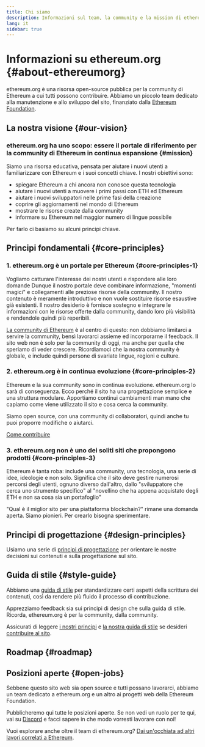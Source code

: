 ```yaml
---
title: Chi siamo
description: Informazioni sul team, la community e la mission di ethereum.org
lang: it
sidebar: true
---
```


# Informazioni su ethereum.org {#about-ethereumorg}

ethereum.org è una risorsa open-source pubblica per la community di Ethereum a cui tutti possono contribuire. Abbiamo un piccolo team dedicato alla manutenzione e allo sviluppo del sito, finanziato dalla [Ethereum Foundation](/foundation/).

## La nostra visione {#our-vision}

### ethereum.org ha uno scopo: essere il portale di riferimento per la community di Ethereum in continua espansione {#mission}

Siamo una risorsa educativa, pensata per aiutare i nuovi utenti a familiarizzare con Ethereum e i suoi concetti chiave. I nostri obiettivi sono:

- spiegare Ethereum a chi ancora non conosce questa tecnologia
- aiutare i nuovi utenti a muovere i primi passi con ETH ed Ethereum
- aiutare i nuovi sviluppatori nelle prime fasi della creazione
- coprire gli aggiornamenti nel mondo di Ethereum
- mostrare le risorse create dalla community
- informare su Ethereum nel maggior numero di lingue possibile

Per farlo ci basiamo su alcuni principi chiave.

## Principi fondamentali {#core-principles}

### 1. ethereum.org è un portale per Ethereum {#core-principles-1}

Vogliamo catturare l'interesse dei nostri utenti e rispondere alle loro domande Dunque il nostro portale deve combinare informazione, "momenti magici" e collegamenti alle preziose risorse della community. Il nostro contenuto è meramente introduttivo e non vuole sostituire risorse esaustive già esistenti. Il nostro desiderio è fornisce sostegno e integrare le informazioni con le risorse offerte dalla community, dando loro più visibilità e rendendole quindi più reperibili.

[La community di Ethereum](/community/) è al centro di questo: non dobbiamo limitarci a servire la community, bensì lavorarci assieme ed incorporarne il feedback. Il sito web non è solo per la community di oggi, ma anche per quella che speriamo di veder crescere. Ricordiamoci che la nostra community è globale, e include quindi persone di svariate lingue, regioni e culture.

### 2. ethereum.org è in continua evoluzione {#core-principles-2}

Ethereum e la sua community sono in continua evoluzione. ethereum.org lo sarà di conseguenza. Ecco perché il sito ha una progettazione semplice e una struttura modulare. Apportiamo continui cambiamenti man mano che capiamo come viene utilizzato il sito e cosa cerca la community.

Siamo open source, con una community di collaboratori, quindi anche tu puoi proporre modifiche o aiutarci.

[Come contribuire](/contributing/)

### 3. ethereum.org non è uno dei soliti siti che propongono prodotti {#core-principles-3}

Ethereum è tanta roba: include una community, una tecnologia, una serie di idee, ideologie e non solo. Significa che il sito deve gestire numerosi percorsi degli utenti, ognuno diverso dall'altro, dallo "sviluppatore che cerca uno strumento specifico" al "novellino che ha appena acquistato degli ETH e non sa cosa sia un portafoglio"

"Qual è il miglior sito per una piattaforma blockchain?" rimane una domanda aperta. Siamo pionieri. Per crearlo bisogna sperimentare.

## Principi di progettazione {#design-principles}

Usiamo una serie di [principi di progettazione](/contributing/design-principles/) per orientare le nostre decisioni sui contenuti e sulla progettazione sul sito.

## Guida di stile {#style-guide}

Abbiamo una [guida di stile](/contributing/style-guide/) per standardizzare certi aspetti della scrittura dei contenuti, così da rendere più fluido il processo di contribuzione.

Apprezziamo feedback sia sui principi di design che sulla guida di stile. Ricorda, ethereum.org è per la community, dalla community.

Assicurati di leggere [i nostri principi](/contributing/design-principles/) e [la nostra guida di stile](/contributing/style-guide/) se desideri [contribuire al sito](/contributing/).

## Roadmap {#roadmap}

<Roadmap />

## Posizioni aperte {#open-jobs}

Sebbene questo sito web sia open source e tutti possano lavorarci, abbiamo un team dedicato a ethereum.org e un altro ai progetti web della Ethereum Foundation.

Pubblicheremo qui tutte le posizioni aperte. Se non vedi un ruolo per te qui, vai su [Discord](https://discord.gg/CetY6Y4) e facci sapere in che modo vorresti lavorare con noi!

Vuoi esplorare anche oltre il team di ethereum.org? [Dai un'occhiata ad altri lavori correlati a Ethereum](/community/get-involved/#ethereum-jobs/).
